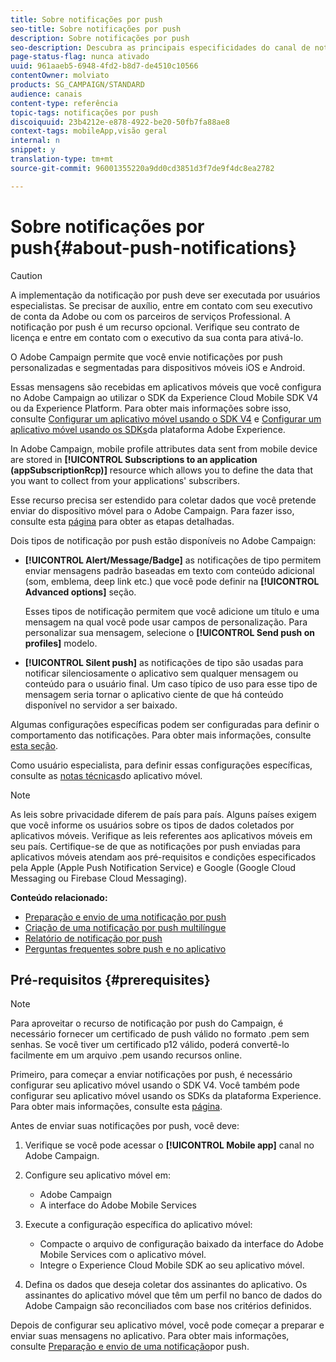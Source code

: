 ```yaml
---
title: Sobre notificações por push
seo-title: Sobre notificações por push
description: Sobre notificações por push
seo-description: Descubra as principais especificidades do canal de notificação por push no Adobe Campaign.
page-status-flag: nunca ativado
uuid: 961aaeb5-6948-4fd2-b8d7-de4510c10566
contentOwner: molviato
products: SG_CAMPAIGN/STANDARD
audience: canais
content-type: referência
topic-tags: notificações por push
discoiquuid: 23b4212e-e878-4922-be20-50fb7fa88ae8
context-tags: mobileApp,visão geral
internal: n
snippet: y
translation-type: tm+mt
source-git-commit: 96001355220a9dd0cd3851d3f7de9f4dc8ea2782

---
```



# Sobre notificações por push{#about-push-notifications}

>[!CAUTION]
>
>A implementação da notificação por push deve ser executada por usuários especialistas. Se precisar de auxílio, entre em contato com seu executivo de conta da Adobe ou com os parceiros de serviços Professional. A notificação por push é um recurso opcional. Verifique seu contrato de licença e entre em contato com o executivo da sua conta para ativá-lo.

O Adobe Campaign permite que você envie notificações por push personalizadas e segmentadas para dispositivos móveis iOS e Android.

Essas mensagens são recebidas em aplicativos móveis que você configura no Adobe Campaign ao utilizar o SDK da Experience Cloud Mobile SDK V4 ou da Experience Platform. Para obter mais informações sobre isso, consulte [Configurar um aplicativo móvel usando o SDK V4](https://helpx.adobe.com/campaign/kb/configuring-app-sdkv4.html) e [Configurar um aplicativo móvel usando os SDKs](https://helpx.adobe.com/campaign/kb/configuring-app-sdk.html)da plataforma Adobe Experience.

In Adobe Campaign, mobile profile attributes data sent from mobile device are stored in **[!UICONTROL Subscriptions to an application (appSubscriptionRcp)]** resource which allows you to define the data that you want to collect from your applications' subscribers.

Esse recurso precisa ser estendido para coletar dados que você pretende enviar do dispositivo móvel para o Adobe Campaign. Para fazer isso, consulte esta [página](../../developing/using/extending-the-subscriptions-to-an-application-resource.md) para obter as etapas detalhadas.

Dois tipos de notificação por push estão disponíveis no Adobe Campaign:

* **[!UICONTROL Alert/Message/Badge]** as notificações de tipo permitem enviar mensagens padrão baseadas em texto com conteúdo adicional (som, emblema, deep link etc.) que você pode definir na **[!UICONTROL Advanced options]** seção.

   Esses tipos de notificação permitem que você adicione um título e uma mensagem na qual você pode usar campos de personalização. Para personalizar sua mensagem, selecione o **[!UICONTROL Send push on profiles]** modelo.

* **[!UICONTROL Silent push]** as notificações de tipo são usadas para notificar silenciosamente o aplicativo sem qualquer mensagem ou conteúdo para o usuário final. Um caso típico de uso para esse tipo de mensagem seria tornar o aplicativo ciente de que há conteúdo disponível no servidor a ser baixado.

Algumas configurações específicas podem ser configuradas para definir o comportamento das notificações. Para obter mais informações, consulte [esta seção](../../channels/using/customizing-a-push-notification.md).

Como usuário especialista, para definir essas configurações específicas, consulte as [notas técnicas](https://helpx.adobe.com/campaign/kb/acs-article-list.html)do aplicativo móvel.

>[!NOTE]
>
>As leis sobre privacidade diferem de país para país. Alguns países exigem que você informe os usuários sobre os tipos de dados coletados por aplicativos móveis. Verifique as leis referentes aos aplicativos móveis em seu país. Certifique-se de que as notificações por push enviadas para aplicativos móveis atendam aos pré-requisitos e condições especificados pela Apple (Apple Push Notification Service) e Google (Google Cloud Messaging ou Firebase Cloud Messaging).

**Conteúdo relacionado:**

* [Preparação e envio de uma notificação por push](../../channels/using/preparing-and-sending-a-push-notification.md)
* [Criação de uma notificação por push multilíngue](../../channels/using/creating-a-multilingual-push-notification.md)
* [Relatório de notificação por push](../../reporting/using/push-notification-report.md)
* [Perguntas frequentes sobre push e no aplicativo](https://helpx.adobe.com/campaign/kb/push_inapp_faq.html)

## Pré-requisitos {#prerequisites}

>[!NOTE]
>Para aproveitar o recurso de notificação por push do Campaign, é necessário fornecer um certificado de push válido no formato .pem sem senhas.
Se você tiver um certificado p12 válido, poderá convertê-lo facilmente em um arquivo .pem usando recursos online.

Primeiro, para começar a enviar notificações por push, é necessário configurar seu aplicativo móvel usando o SDK V4. Você também pode configurar seu aplicativo móvel usando os SDKs da plataforma Experience. Para obter mais informações, consulte esta [página](https://helpx.adobe.com/campaign/kb/configuring-app-sdk.html).

Antes de enviar suas notificações por push, você deve:

1. Verifique se você pode acessar o **[!UICONTROL Mobile app]** canal no Adobe Campaign.
1. Configure seu aplicativo móvel em:

   * Adobe Campaign
   * A interface do Adobe Mobile Services

1. Execute a configuração específica do aplicativo móvel:

   * Compacte o arquivo de configuração baixado da interface do Adobe Mobile Services com o aplicativo móvel.
   * Integre o Experience Cloud Mobile SDK ao seu aplicativo móvel.

1. Defina os dados que deseja coletar dos assinantes do aplicativo. Os assinantes do aplicativo móvel que têm um perfil no banco de dados do Adobe Campaign são reconciliados com base nos critérios definidos.

Depois de configurar seu aplicativo móvel, você pode começar a preparar e enviar suas mensagens no aplicativo. Para obter mais informações, consulte [Preparação e envio de uma notificação](../../channels/using/preparing-and-sending-a-push-notification.md)por push.
